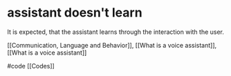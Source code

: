 # assistant doesn't learn
It is expected, that the assistant learns through the interaction with the user.

[[Communication, Language and Behavior]], [[What is a voice assistant]], [[What is a voice assistant]]

#code [[Codes]] 